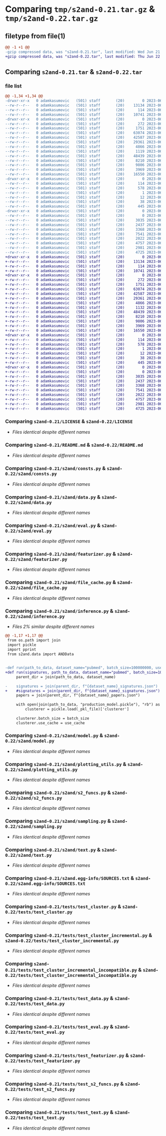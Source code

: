 # Comparing `tmp/s2and-0.21.tar.gz` & `tmp/s2and-0.22.tar.gz`

## filetype from file(1)

```diff
@@ -1 +1 @@
-gzip compressed data, was "s2and-0.21.tar", last modified: Wed Jun 21 20:51:03 2023, max compression
+gzip compressed data, was "s2and-0.22.tar", last modified: Thu Jun 22 13:49:27 2023, max compression
```

## Comparing `s2and-0.21.tar` & `s2and-0.22.tar`

### file list

```diff
@@ -1,34 +1,34 @@
-drwxr-xr-x   0 adamkasumovic   (501) staff       (20)        0 2023-06-21 20:51:03.651059 s2and-0.21/
--rw-r--r--   0 adamkasumovic   (501) staff       (20)    13134 2023-06-05 12:41:33.000000 s2and-0.21/LICENSE
--rw-r--r--   0 adamkasumovic   (501) staff       (20)      114 2023-06-21 20:51:03.650911 s2and-0.21/PKG-INFO
--rw-r--r--   0 adamkasumovic   (501) staff       (20)    10741 2023-06-21 14:47:32.000000 s2and-0.21/README.md
-drwxr-xr-x   0 adamkasumovic   (501) staff       (20)        0 2023-06-21 20:51:03.648445 s2and-0.21/s2and/
--rw-r--r--   0 adamkasumovic   (501) staff       (20)      272 2023-06-05 12:41:33.000000 s2and-0.21/s2and/__init__.py
--rw-r--r--   0 adamkasumovic   (501) staff       (20)     1751 2023-06-21 15:46:46.000000 s2and-0.21/s2and/consts.py
--rw-r--r--   0 adamkasumovic   (501) staff       (20)    63074 2023-06-18 17:05:48.000000 s2and-0.21/s2and/data.py
--rw-r--r--   0 adamkasumovic   (501) staff       (20)    42587 2023-06-20 21:51:56.000000 s2and-0.21/s2and/eval.py
--rw-r--r--   0 adamkasumovic   (501) staff       (20)    29361 2023-06-13 11:14:21.000000 s2and-0.21/s2and/featurizer.py
--rw-r--r--   0 adamkasumovic   (501) staff       (20)     4866 2023-06-05 12:41:33.000000 s2and-0.21/s2and/file_cache.py
--rw-r--r--   0 adamkasumovic   (501) staff       (20)     1119 2023-06-21 11:39:33.000000 s2and-0.21/s2and/inference.py
--rw-r--r--   0 adamkasumovic   (501) staff       (20)    48439 2023-06-21 20:44:19.000000 s2and-0.21/s2and/model.py
--rw-r--r--   0 adamkasumovic   (501) staff       (20)     8210 2023-06-05 12:41:33.000000 s2and-0.21/s2and/plotting_utils.py
--rw-r--r--   0 adamkasumovic   (501) staff       (20)     9806 2023-06-05 12:41:33.000000 s2and-0.21/s2and/s2_funcs.py
--rw-r--r--   0 adamkasumovic   (501) staff       (20)     3969 2023-06-05 12:41:33.000000 s2and-0.21/s2and/sampling.py
--rw-r--r--   0 adamkasumovic   (501) staff       (20)    16550 2023-06-05 12:41:33.000000 s2and-0.21/s2and/text.py
-drwxr-xr-x   0 adamkasumovic   (501) staff       (20)        0 2023-06-21 20:51:03.649085 s2and-0.21/s2and.egg-info/
--rw-r--r--   0 adamkasumovic   (501) staff       (20)      114 2023-06-21 20:51:03.000000 s2and-0.21/s2and.egg-info/PKG-INFO
--rw-r--r--   0 adamkasumovic   (501) staff       (20)      578 2023-06-21 20:51:03.000000 s2and-0.21/s2and.egg-info/SOURCES.txt
--rw-r--r--   0 adamkasumovic   (501) staff       (20)        1 2023-06-21 20:51:03.000000 s2and-0.21/s2and.egg-info/dependency_links.txt
--rw-r--r--   0 adamkasumovic   (501) staff       (20)       12 2023-06-21 20:51:03.000000 s2and-0.21/s2and.egg-info/top_level.txt
--rw-r--r--   0 adamkasumovic   (501) staff       (20)       38 2023-06-21 20:51:03.651101 s2and-0.21/setup.cfg
--rw-r--r--   0 adamkasumovic   (501) staff       (20)      445 2023-06-21 20:46:10.000000 s2and-0.21/setup.py
-drwxr-xr-x   0 adamkasumovic   (501) staff       (20)        0 2023-06-21 20:51:03.650689 s2and-0.21/tests/
--rw-r--r--   0 adamkasumovic   (501) staff       (20)        0 2023-06-05 12:41:33.000000 s2and-0.21/tests/__init__.py
--rw-r--r--   0 adamkasumovic   (501) staff       (20)     3035 2023-06-05 12:41:33.000000 s2and-0.21/tests/test_cluster.py
--rw-r--r--   0 adamkasumovic   (501) staff       (20)     2437 2023-06-05 12:41:33.000000 s2and-0.21/tests/test_cluster_incremental.py
--rw-r--r--   0 adamkasumovic   (501) staff       (20)     3368 2023-06-05 12:41:33.000000 s2and-0.21/tests/test_cluster_incremental_incompatible.py
--rw-r--r--   0 adamkasumovic   (501) staff       (20)     7541 2023-06-05 12:41:33.000000 s2and-0.21/tests/test_data.py
--rw-r--r--   0 adamkasumovic   (501) staff       (20)     2022 2023-06-05 12:41:33.000000 s2and-0.21/tests/test_eval.py
--rw-r--r--   0 adamkasumovic   (501) staff       (20)     4757 2023-06-05 12:41:33.000000 s2and-0.21/tests/test_featurizer.py
--rw-r--r--   0 adamkasumovic   (501) staff       (20)     2981 2023-06-05 12:41:33.000000 s2and-0.21/tests/test_s2_funcs.py
--rw-r--r--   0 adamkasumovic   (501) staff       (20)     4725 2023-06-05 12:41:33.000000 s2and-0.21/tests/test_text.py
+drwxr-xr-x   0 adamkasumovic   (501) staff       (20)        0 2023-06-22 13:49:27.227338 s2and-0.22/
+-rw-r--r--   0 adamkasumovic   (501) staff       (20)    13134 2023-06-05 12:41:33.000000 s2and-0.22/LICENSE
+-rw-r--r--   0 adamkasumovic   (501) staff       (20)      114 2023-06-22 13:49:27.227200 s2and-0.22/PKG-INFO
+-rw-r--r--   0 adamkasumovic   (501) staff       (20)    10741 2023-06-21 14:47:32.000000 s2and-0.22/README.md
+drwxr-xr-x   0 adamkasumovic   (501) staff       (20)        0 2023-06-22 13:49:27.224758 s2and-0.22/s2and/
+-rw-r--r--   0 adamkasumovic   (501) staff       (20)      272 2023-06-05 12:41:33.000000 s2and-0.22/s2and/__init__.py
+-rw-r--r--   0 adamkasumovic   (501) staff       (20)     1751 2023-06-22 13:43:50.000000 s2and-0.22/s2and/consts.py
+-rw-r--r--   0 adamkasumovic   (501) staff       (20)    63074 2023-06-18 17:05:48.000000 s2and-0.22/s2and/data.py
+-rw-r--r--   0 adamkasumovic   (501) staff       (20)    42587 2023-06-20 21:51:56.000000 s2and-0.22/s2and/eval.py
+-rw-r--r--   0 adamkasumovic   (501) staff       (20)    29361 2023-06-21 21:37:38.000000 s2and-0.22/s2and/featurizer.py
+-rw-r--r--   0 adamkasumovic   (501) staff       (20)     4866 2023-06-05 12:41:33.000000 s2and-0.22/s2and/file_cache.py
+-rw-r--r--   0 adamkasumovic   (501) staff       (20)     1132 2023-06-22 13:45:23.000000 s2and-0.22/s2and/inference.py
+-rw-r--r--   0 adamkasumovic   (501) staff       (20)    48439 2023-06-21 20:44:19.000000 s2and-0.22/s2and/model.py
+-rw-r--r--   0 adamkasumovic   (501) staff       (20)     8210 2023-06-05 12:41:33.000000 s2and-0.22/s2and/plotting_utils.py
+-rw-r--r--   0 adamkasumovic   (501) staff       (20)     9806 2023-06-05 12:41:33.000000 s2and-0.22/s2and/s2_funcs.py
+-rw-r--r--   0 adamkasumovic   (501) staff       (20)     3969 2023-06-05 12:41:33.000000 s2and-0.22/s2and/sampling.py
+-rw-r--r--   0 adamkasumovic   (501) staff       (20)    16550 2023-06-05 12:41:33.000000 s2and-0.22/s2and/text.py
+drwxr-xr-x   0 adamkasumovic   (501) staff       (20)        0 2023-06-22 13:49:27.225377 s2and-0.22/s2and.egg-info/
+-rw-r--r--   0 adamkasumovic   (501) staff       (20)      114 2023-06-22 13:49:27.000000 s2and-0.22/s2and.egg-info/PKG-INFO
+-rw-r--r--   0 adamkasumovic   (501) staff       (20)      578 2023-06-22 13:49:27.000000 s2and-0.22/s2and.egg-info/SOURCES.txt
+-rw-r--r--   0 adamkasumovic   (501) staff       (20)        1 2023-06-22 13:49:27.000000 s2and-0.22/s2and.egg-info/dependency_links.txt
+-rw-r--r--   0 adamkasumovic   (501) staff       (20)       12 2023-06-22 13:49:27.000000 s2and-0.22/s2and.egg-info/top_level.txt
+-rw-r--r--   0 adamkasumovic   (501) staff       (20)       38 2023-06-22 13:49:27.227376 s2and-0.22/setup.cfg
+-rw-r--r--   0 adamkasumovic   (501) staff       (20)      445 2023-06-22 13:49:15.000000 s2and-0.22/setup.py
+drwxr-xr-x   0 adamkasumovic   (501) staff       (20)        0 2023-06-22 13:49:27.226998 s2and-0.22/tests/
+-rw-r--r--   0 adamkasumovic   (501) staff       (20)        0 2023-06-05 12:41:33.000000 s2and-0.22/tests/__init__.py
+-rw-r--r--   0 adamkasumovic   (501) staff       (20)     3035 2023-06-05 12:41:33.000000 s2and-0.22/tests/test_cluster.py
+-rw-r--r--   0 adamkasumovic   (501) staff       (20)     2437 2023-06-05 12:41:33.000000 s2and-0.22/tests/test_cluster_incremental.py
+-rw-r--r--   0 adamkasumovic   (501) staff       (20)     3368 2023-06-05 12:41:33.000000 s2and-0.22/tests/test_cluster_incremental_incompatible.py
+-rw-r--r--   0 adamkasumovic   (501) staff       (20)     7541 2023-06-05 12:41:33.000000 s2and-0.22/tests/test_data.py
+-rw-r--r--   0 adamkasumovic   (501) staff       (20)     2022 2023-06-05 12:41:33.000000 s2and-0.22/tests/test_eval.py
+-rw-r--r--   0 adamkasumovic   (501) staff       (20)     4757 2023-06-05 12:41:33.000000 s2and-0.22/tests/test_featurizer.py
+-rw-r--r--   0 adamkasumovic   (501) staff       (20)     2981 2023-06-05 12:41:33.000000 s2and-0.22/tests/test_s2_funcs.py
+-rw-r--r--   0 adamkasumovic   (501) staff       (20)     4725 2023-06-05 12:41:33.000000 s2and-0.22/tests/test_text.py
```

### Comparing `s2and-0.21/LICENSE` & `s2and-0.22/LICENSE`

 * *Files identical despite different names*

### Comparing `s2and-0.21/README.md` & `s2and-0.22/README.md`

 * *Files identical despite different names*

### Comparing `s2and-0.21/s2and/consts.py` & `s2and-0.22/s2and/consts.py`

 * *Files identical despite different names*

### Comparing `s2and-0.21/s2and/data.py` & `s2and-0.22/s2and/data.py`

 * *Files identical despite different names*

### Comparing `s2and-0.21/s2and/eval.py` & `s2and-0.22/s2and/eval.py`

 * *Files identical despite different names*

### Comparing `s2and-0.21/s2and/featurizer.py` & `s2and-0.22/s2and/featurizer.py`

 * *Files identical despite different names*

### Comparing `s2and-0.21/s2and/file_cache.py` & `s2and-0.22/s2and/file_cache.py`

 * *Files identical despite different names*

### Comparing `s2and-0.21/s2and/inference.py` & `s2and-0.22/s2and/inference.py`

 * *Files 2% similar despite different names*

```diff
@@ -1,17 +1,17 @@
 from os.path import join
 import pickle
 import pprint
 from s2and.data import ANDData
 
 
-def run(path_to_data, dataset_name="pubmed", batch_size=100000000, use_cache=True, n_jobs=64):
+def run(signatures, path_to_data, dataset_name="pubmed", batch_size=100000000, use_cache=True, n_jobs=64):
     parent_dir = join(path_to_data, dataset_name)
 
-    signatures = join(parent_dir, f"{dataset_name}_signatures.json")
+    #signatures = join(parent_dir, f"{dataset_name}_signatures.json")
     papers = join(parent_dir, f"{dataset_name}_papers.json")
 
     with open(join(path_to_data, "production_model.pickle"), "rb") as _pkl_file:
         clusterer = pickle.load(_pkl_file)['clusterer']
 
     clusterer.batch_size = batch_size
     clusterer.use_cache = use_cache
```

### Comparing `s2and-0.21/s2and/model.py` & `s2and-0.22/s2and/model.py`

 * *Files identical despite different names*

### Comparing `s2and-0.21/s2and/plotting_utils.py` & `s2and-0.22/s2and/plotting_utils.py`

 * *Files identical despite different names*

### Comparing `s2and-0.21/s2and/s2_funcs.py` & `s2and-0.22/s2and/s2_funcs.py`

 * *Files identical despite different names*

### Comparing `s2and-0.21/s2and/sampling.py` & `s2and-0.22/s2and/sampling.py`

 * *Files identical despite different names*

### Comparing `s2and-0.21/s2and/text.py` & `s2and-0.22/s2and/text.py`

 * *Files identical despite different names*

### Comparing `s2and-0.21/s2and.egg-info/SOURCES.txt` & `s2and-0.22/s2and.egg-info/SOURCES.txt`

 * *Files identical despite different names*

### Comparing `s2and-0.21/tests/test_cluster.py` & `s2and-0.22/tests/test_cluster.py`

 * *Files identical despite different names*

### Comparing `s2and-0.21/tests/test_cluster_incremental.py` & `s2and-0.22/tests/test_cluster_incremental.py`

 * *Files identical despite different names*

### Comparing `s2and-0.21/tests/test_cluster_incremental_incompatible.py` & `s2and-0.22/tests/test_cluster_incremental_incompatible.py`

 * *Files identical despite different names*

### Comparing `s2and-0.21/tests/test_data.py` & `s2and-0.22/tests/test_data.py`

 * *Files identical despite different names*

### Comparing `s2and-0.21/tests/test_eval.py` & `s2and-0.22/tests/test_eval.py`

 * *Files identical despite different names*

### Comparing `s2and-0.21/tests/test_featurizer.py` & `s2and-0.22/tests/test_featurizer.py`

 * *Files identical despite different names*

### Comparing `s2and-0.21/tests/test_s2_funcs.py` & `s2and-0.22/tests/test_s2_funcs.py`

 * *Files identical despite different names*

### Comparing `s2and-0.21/tests/test_text.py` & `s2and-0.22/tests/test_text.py`

 * *Files identical despite different names*

